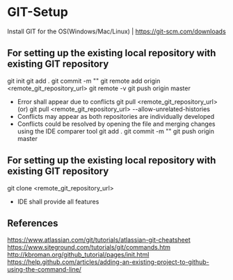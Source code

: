 # GIT-Setup
Install GIT for the OS(Windows/Mac/Linux) | https://git-scm.com/downloads

## For setting up the existing local repository with existing GIT repository
git init
git add .
git commit -m "<some message>"
git remote add origin <remote_git_repository_url>
git remote -v
git push origin master
- Error shall appear due to conflicts
git pull <remote_git_repository_url> (or) git pull <remote_git_repository_url> --allow-unrelated-histories
- Conflicts may appear as both repositories are individually developed
- Conflicts could be resolved by opening the file and merging changes using the IDE comparer tool
git add .
git commit -m "<some message>"
git push origin master

## For setting up the existing local repository with existing GIT repository
git clone <remote_git_repository_url>
- IDE shall provide all features

## References
https://www.atlassian.com/git/tutorials/atlassian-git-cheatsheet
https://www.siteground.com/tutorials/git/commands.htm
http://kbroman.org/github_tutorial/pages/init.html
https://help.github.com/articles/adding-an-existing-project-to-github-using-the-command-line/
